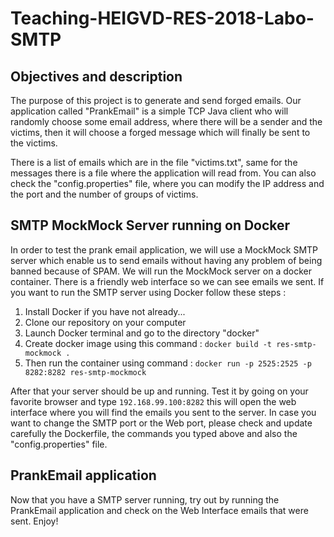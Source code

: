 # Teaching-HEIGVD-RES-2018-Labo-SMTP

## Objectives and description

The purpose of this project is to generate and send forged emails. Our application called "PrankEmail" is a simple TCP Java client who will randomly choose some email address, where
there will be a sender and the victims, then it will choose a forged message which will finally be sent to the victims. 

There is a list of emails which are in the file "victims.txt", same for the messages there is a file where the application will read from.
You can also check the "config.properties" file, where you can modify the IP address and the port and the number of groups of victims.


## SMTP MockMock Server running on Docker

In order to test the prank email application, we will use a MockMock SMTP server which enable us to send emails without having any problem of being banned because of SPAM.
We will run the MockMock server on a docker container. There is a friendly web interface so we can see emails we sent. If you want to run the SMTP server using Docker follow these steps :
1. Install Docker if you have not already...
2. Clone our repository on your computer
3. Launch Docker terminal and go to the directory "docker"
4. Create docker image using this command : ``` docker build -t res-smtp-mockmock . ```
5. Then run the container using command : ``` docker run -p 2525:2525 -p 8282:8282 res-smtp-mockmock ```

After that your server should be up and running. Test it by going on your favorite browser and type ``` 192.168.99.100:8282 ``` this will open the web interface
where you will find the emails you sent to the server.
In case you want to change the SMTP port or the Web port, please check and update carefully the Dockerfile, the commands you typed above and also the "config.properties" file.

## PrankEmail application
Now that you have a SMTP server running, try out by running the PrankEmail application and check on the Web Interface emails that were sent.
Enjoy!
